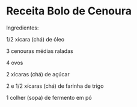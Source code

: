 # Receita Bolo de Cenoura 

Ingredientes:

1/2 xícara (chá) de óleo

3 cenouras médias raladas

4 ovos

2 xícaras (chá) de açúcar

2 e 1/2 xícaras (chá) de farinha de trigo

1 colher (sopa) de fermento em pó

